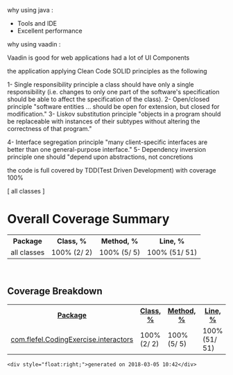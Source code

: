 
why using java  :

- Tools and IDE
- Excellent performance

why using vaadin :

Vaadin is good for web applications
had a lot of UI Components



the application applying Clean Code SOLID principles as the following 

1- Single responsibility principle
a class should have only a single responsibility (i.e. changes to only one part of the software's specification should be able to affect the specification of the class).
2- Open/closed principle
"software entities … should be open for extension, but closed for modification."
3- Liskov substitution principle
"objects in a program should be replaceable with instances of their subtypes without altering the correctness of that program." 

4- Interface segregation principle
"many client-specific interfaces are better than one general-purpose interface."
5- Dependency inversion principle
one should "depend upon abstractions, not concretions


the code is full covered by TDD(Test Driven Development) with coverage 100%





<!DOCTYPE html PUBLIC "-//W3C//DTD XHTML 1.0 Transitional//EN"
  "http://www.w3.org/TR/xhtml1/DTD/xhtml1-transitional.dtd">
<html id="htmlId">
<head>
  <title>Coverage Report :: Summary</title>
  <style type="text/css">
    @import "./.css/coverage.css";
  </style>
</head>

<body>
<div class="header"></div>

<div class="content">
<div class="breadCrumbs">
   [ all classes ]
</div>

<h1>Overall Coverage Summary </h1>
<table class="coverageStats">
  <tr>
    <th class="name">Package</th>
<th class="coverageStat 
">
  Class, %
</th>
<th class="coverageStat 
">
  Method, %
</th>
<th class="coverageStat 
">
  Line, %
</th>
  </tr>
  <tr>
    <td class="name">all classes</td>
<td class="coverageStat">
  <span class="percent">
    100%
  </span>
  <span class="absValue">
    (2/ 2)
  </span>
</td>
<td class="coverageStat">
  <span class="percent">
    100%
  </span>
  <span class="absValue">
    (5/ 5)
  </span>
</td>
<td class="coverageStat">
  <span class="percent">
    100%
  </span>
  <span class="absValue">
    (51/ 51)
  </span>
</td>
  </tr>
</table>

<br/>
<h2>Coverage Breakdown</h2>

<table class="coverageStats">
  <tr>
    <th class="name  sortedAsc
">
<a href="index_SORT_BY_NAME_DESC.html">Package</a>    </th>
<th class="coverageStat 
">
  <a href="index_SORT_BY_CLASS.html">Class, %</a>
</th>
<th class="coverageStat 
">
  <a href="index_SORT_BY_METHOD.html">Method, %</a>
</th>
<th class="coverageStat 
">
  <a href="index_SORT_BY_LINE.html">Line, %</a>
</th>
  </tr>
  <tr>
    <td class="name"><a href="com.flefel.CodingExercise.interactors/index.html">com.flefel.CodingExercise.interactors</a></td>
<td class="coverageStat">
  <span class="percent">
    100%
  </span>
  <span class="absValue">
    (2/ 2)
  </span>
</td>
<td class="coverageStat">
  <span class="percent">
    100%
  </span>
  <span class="absValue">
    (5/ 5)
  </span>
</td>
<td class="coverageStat">
  <span class="percent">
    100%
  </span>
  <span class="absValue">
    (51/ 51)
  </span>
</td>
  </tr>
</table>
</div>

<div class="footer">
    
    <div style="float:right;">generated on 2018-03-05 10:42</div>
</div>
</body>
</html>

